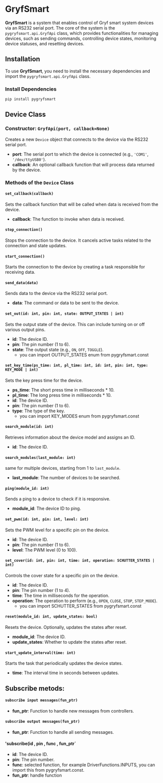 # GryfSmart

**GryfSmart** is a system that enables control of Gryf smart system devices via an RS232 serial port. The core of the system is the `pygryfsmart.api.GryfApi` class, which provides functionalities for managing devices, such as sending commands, controlling device states, monitoring device statuses, and resetting devices.

## Installation

To use **GryfSmart**, you need to install the necessary dependencies and import the `pygryfsmart.api.GryfApi` class.

### Install Dependencies

```bash
pip install pygryfsmart
```

## Device Class

### Constructor: `GryfApi(port, callback=None)`

Creates a new `Device` object that connects to the device via the RS232 serial port.

- **port**: The serial port to which the device is connected (e.g., `'COM1'`, `'/dev/ttyUSB0'`).
- **callback**: An optional callback function that will process data returned by the device.

### Methods of the `Device` Class

#### `set_callback(callback)`

Sets the callback function that will be called when data is received from the device.

- **callback**: The function to invoke when data is received.

#### `stop_connection()`

Stops the connection to the device. It cancels active tasks related to the connection and state updates.

#### `start_connection()`

Starts the connection to the device by creating a task responsible for receiving data.

#### `send_data(data)`

Sends data to the device via the RS232 serial port.

- **data**: The command or data to be sent to the device.

#### `set_out(id: int, pin: int, state: OUTPUT_STATES | int)`

Sets the output state of the device. This can include turning on or off various output pins.

- **id**: The device ID.
- **pin**: The pin number (1 to 6).
- **state**: The output state (e.g., `ON`, `OFF`, `TOGGLE`).
    -  you can import OUTPUT_STATES enum from pygryfsmart.const

#### `set_key_time(ps_time: int, pl_time: int, id: int, pin: int, type: KEY_MODE | int)`

Sets the key press time for the device.

- **ps_time**: The short press time in milliseconds * 10.
- **pl_time**: The long press time in milliseconds * 10.
- **id**: The device ID.
- **pin**: The pin number (1 to 6).
- **type**: The type of the key.
  -  you can import KEY_MODES enum from pygryfsmart.const
#### `search_module(id: int)`

Retrieves information about the device model and assigns an ID.

- **id**: The device ID.

#### `search_modules(last_module: int)`

same for multiple devices, starting from 1 to `last_module`.

- **last_module**: The number of devices to be searched.

#### `ping(module_id: int)`

Sends a ping to a device to check if it is responsive.

- **module_id**: The device ID to ping.

#### `set_pwm(id: int, pin: int, level: int)`

Sets the PWM level for a specific pin on the device.

- **id**: The device ID.
- **pin**: The pin number (1 to 6).
- **level**: The PWM level (0 to 100).

#### `set_cover(id: int, pin: int, time: int, operation: SCHUTTER_STATES | int)`

Controls the cover state for a specific pin on the device.

- **id**: The device ID.
- **pin**: The pin number (1 to 4).
- **time**: The time in milliseconds for the operation.
- **operation**: The operation to perform (e.g., `OPEN`, `CLOSE`, `STOP`, `STEP_MODE`).
    -  you can import SCHUTTER_STATES from pygryfsmart.const

#### `reset(module_id: int, update_states: bool)`

Resets the device. Optionally, updates the states after reset.

- **module_id**: The device ID.
- **update_states**: Whether to update the states after reset.

#### `start_update_interval(time: int)`

Starts the task that periodically updates the device states.

- **time**: The interval time in seconds between updates.

## Subscribe metods:

#### `subscribe input messages(fun_ptr)`

- **fun_ptr**: Function to handle new messages from controllers.

#### `subscribe output messages(fun_ptr)`

- **fun_ptr**: Function to handle all sending messages.

#### 'subscribe(id , pin , func , fun_ptr`

- **id**: The device ID.
- **pin**: The pin number.
- **func**: selected function, for example DriverFunctions.INPUTS, you can import this from pygryfsmart.const.
- **fun_ptr**: handle function
